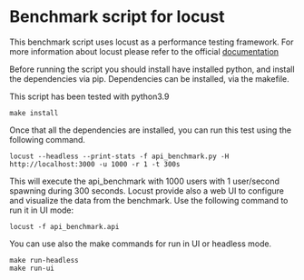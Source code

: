 # Benchmark script for locust

This benchmark script uses locust as a performance testing framework. For more information about locust please refer to the official [documentation](https://docs.locust.io/en/stable/)

Before running the script you should install have installed python, and install the dependencies via pip. Dependencies can be installed, via the makefile.

This script has been tested with python3.9

```
make install
```

Once that all the dependencies are installed, you can run this test using the following command.

```
locust --headless --print-stats -f api_benchmark.py -H http://localhost:3000 -u 1000 -r 1 -t 300s
```

This will execute the api_benchmark with 1000 users with 1 user/second spawning during 300 seconds. Locust provide also a web UI to configure and visualize the data from the benchmark. Use the following command to run it in UI mode:

```
locust -f api_benchmark.api
```

You can use also the make commands for run in UI or headless mode.

```
make run-headless
make run-ui
```
